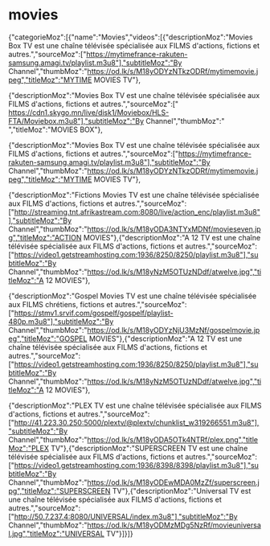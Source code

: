 # movies
{"categorieMoz":[{"name":"Movies","videos":[{"descriptionMoz":"Movies Box TV est une chaîne télévisée spécialisée aux FILMS d'actions, fictions et autres.","sourceMoz":["https://mytimefrance-rakuten-samsung.amagi.tv/playlist.m3u8"],"subtitleMoz":"By Channel","thumbMoz":"https://od.lk/s/M18yODYzNTkzODRf/mytimemovie.jpeg","titleMoz":"MYTIME MOVIES TV"},


{"descriptionMoz":"Movies Box TV est une chaîne télévisée spécialisée aux FILMS d'actions, fictions et autres.","sourceMoz":[" https://cdn1.skygo.mn/live/disk1/Moviebox/HLS-FTA/Moviebox.m3u8"],"subtitleMoz":"By Channel","thumbMoz":"  ","titleMoz":"MOVIES BOX"},



{"descriptionMoz":"Movies Box TV est une chaîne télévisée spécialisée aux FILMS d'actions, fictions et autres.","sourceMoz":["https://mytimefrance-rakuten-samsung.amagi.tv/playlist.m3u8"],"subtitleMoz":"By Channel","thumbMoz":"https://od.lk/s/M18yODYzNTkzODRf/mytimemovie.jpeg","titleMoz":"MYTIME MOVIES TV"},







{"descriptionMoz":"Fictions Movies TV est une chaîne télévisée spécialisée aux FILMS d'actions, fictions et autres.","sourceMoz":["http://streaming.tnt.afrikastream.com:8080/live/action_enc/playlist.m3u8"],"subtitleMoz":"By Channel","thumbMoz":"https://od.lk/s/M18yODA3NTYxMDNf/movieseven.jpg","titleMoz":"ACTION MOVIES"},{"descriptionMoz":"A 12 TV est une chaîne télévisée spécialisée aux FILMS d'actions, fictions et autres.","sourceMoz":["https://video1.getstreamhosting.com:1936/8250/8250/playlist.m3u8"],"subtitleMoz":"By Channel","thumbMoz":"https://od.lk/s/M18yNzM5OTUzNDdf/atwelve.jpg","titleMoz":"A 12 MOVIES"},


{"descriptionMoz":"Gospel Movies TV est une chaîne télévisée spécialisée aux FILMS chrétiens, fictions et autres.","sourceMoz":["https://stmv1.srvif.com/gospelf/gospelf/playlist-480p.m3u8"],"subtitleMoz":"By Channel","thumbMoz":"https://od.lk/s/M18yODYzNjU3MzNf/gospelmovie.jpeg","titleMoz":"GOSPEL MOVIES"},{"descriptionMoz":"A 12 TV est une chaîne télévisée spécialisée aux FILMS d'actions, fictions et autres.","sourceMoz":["https://video1.getstreamhosting.com:1936/8250/8250/playlist.m3u8"],"subtitleMoz":"By Channel","thumbMoz":"https://od.lk/s/M18yNzM5OTUzNDdf/atwelve.jpg","titleMoz":"A 12 MOVIES"},











{"descriptionMoz":"PLEX TV est une chaîne télévisée spécialisée aux FILMS d'actions, fictions et autres.","sourceMoz":["http://41.223.30.250:5000/plextv/@plextv/chunklist_w319266551.m3u8"],"subtitleMoz":"By Channel","thumbMoz":"https://od.lk/s/M18yODA5OTk4NTRf/plex.png","titleMoz":"PLEX TV"},{"descriptionMoz":"SUPERSCREEN TV est une chaîne télévisée spécialisée aux FILMS d'actions, fictions et autres.","sourceMoz":["https://video1.getstreamhosting.com:1936/8398/8398/playlist.m3u8"],"subtitleMoz":"By Channel","thumbMoz":"https://od.lk/s/M18yODEwMDA0MzZf/superscreen.jpg","titleMoz":"SUPERSCREEN TV"},{"descriptionMoz":"Universal TV est une chaîne télévisée spécialisée aux FILMS d'actions, fictions et autres.","sourceMoz":["http://50.7.237.4:8080/UNIVERSAL/index.m3u8"],"subtitleMoz":"By Channel","thumbMoz":"https://od.lk/s/M18yODMzMDg5NzRf/movieuniversal.jpg","titleMoz":"UNIVERSAL TV"}]}]}
